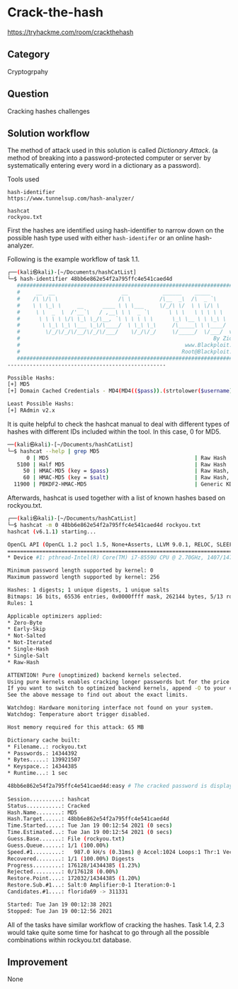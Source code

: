 # Crack-the-hash

https://tryhackme.com/room/crackthehash

## Category

Cryptogrpahy

## Question

Cracking hashes challenges

## Solution workflow

The method of attack used in this solution is called *Dictionary Attack*. (a method of breaking into a password-protected computer or server by systematically entering every word in a dictionary as a password).

Tools used
```
hash-identifier
https://www.tunnelsup.com/hash-analyzer/

hashcat
rockyou.txt
```

First the hashes are identified using hash-identifier to narrow down on the possible hash type used with either ```hash-identifer``` or an online hash-analyzer.

Following is the example workflow of task 1.1.
```bash
┌──(kali㉿kali)-[~/Documents/hashCatList]
└─$ hash-identifier 48bb6e862e54f2a795ffc4e541caed4d
   #########################################################################
   #     __  __                     __           ______    _____           #
   #    /\ \/\ \                   /\ \         /\__  _\  /\  _ `\         #
   #    \ \ \_\ \     __      ____ \ \ \___     \/_/\ \/  \ \ \/\ \        #
   #     \ \  _  \  /'__`\   / ,__\ \ \  _ `\      \ \ \   \ \ \ \ \       #
   #      \ \ \ \ \/\ \_\ \_/\__, `\ \ \ \ \ \      \_\ \__ \ \ \_\ \      #
   #       \ \_\ \_\ \___ \_\/\____/  \ \_\ \_\     /\_____\ \ \____/      #
   #        \/_/\/_/\/__/\/_/\/___/    \/_/\/_/     \/_____/  \/___/  v1.2 #
   #                                                             By Zion3R #
   #                                                    www.Blackploit.com #
   #                                                   Root@Blackploit.com #
   #########################################################################
--------------------------------------------------

Possible Hashs:
[+] MD5
[+] Domain Cached Credentials - MD4(MD4(($pass)).(strtolower($username)))

Least Possible Hashs:
[+] RAdmin v2.x

```

It is quite helpful to check the hashcat manual to deal with different types of hashes with different IDs included within the tool. In this case, 0 for MD5.
```bash
──(kali㉿kali)-[~/Documents/hashCatList]
└─$ hashcat --help | grep MD5 
      0 | MD5                                              | Raw Hash
   5100 | Half MD5                                         | Raw Hash
     50 | HMAC-MD5 (key = $pass)                           | Raw Hash, Authenticated
     60 | HMAC-MD5 (key = $salt)                           | Raw Hash, Authenticated
  11900 | PBKDF2-HMAC-MD5                                  | Generic KDF

```
Afterwards, hashcat is used together with a list of known hashes based on rockyou.txt.

```bash
┌──(kali㉿kali)-[~/Documents/hashCatList]
└─$ hashcat -m 0 48bb6e862e54f2a795ffc4e541caed4d rockyou.txt
hashcat (v6.1.1) starting...

OpenCL API (OpenCL 1.2 pocl 1.5, None+Asserts, LLVM 9.0.1, RELOC, SLEEF, DISTRO, POCL_DEBUG) - Platform #1 [The pocl project]
=============================================================================================================================
* Device #1: pthread-Intel(R) Core(TM) i7-8559U CPU @ 2.70GHz, 1407/1471 MB (512 MB allocatable), 4MCU

Minimum password length supported by kernel: 0
Maximum password length supported by kernel: 256

Hashes: 1 digests; 1 unique digests, 1 unique salts
Bitmaps: 16 bits, 65536 entries, 0x0000ffff mask, 262144 bytes, 5/13 rotates
Rules: 1

Applicable optimizers applied:
* Zero-Byte
* Early-Skip
* Not-Salted
* Not-Iterated
* Single-Hash
* Single-Salt
* Raw-Hash

ATTENTION! Pure (unoptimized) backend kernels selected.
Using pure kernels enables cracking longer passwords but for the price of drastically reduced performance.                                                                                            
If you want to switch to optimized backend kernels, append -O to your commandline.
See the above message to find out about the exact limits.

Watchdog: Hardware monitoring interface not found on your system.
Watchdog: Temperature abort trigger disabled.

Host memory required for this attack: 65 MB

Dictionary cache built:
* Filename..: rockyou.txt
* Passwords.: 14344392
* Bytes.....: 139921507
* Keyspace..: 14344385
* Runtime...: 1 sec

48bb6e862e54f2a795ffc4e541caed4d:easy # The cracked password is displayed together with the hash here.            
                                                 
Session..........: hashcat
Status...........: Cracked
Hash.Name........: MD5
Hash.Target......: 48bb6e862e54f2a795ffc4e541caed4d
Time.Started.....: Tue Jan 19 00:12:54 2021 (0 secs)
Time.Estimated...: Tue Jan 19 00:12:54 2021 (0 secs)
Guess.Base.......: File (rockyou.txt)
Guess.Queue......: 1/1 (100.00%)
Speed.#1.........:   987.0 kH/s (0.31ms) @ Accel:1024 Loops:1 Thr:1 Vec:8
Recovered........: 1/1 (100.00%) Digests
Progress.........: 176128/14344385 (1.23%)
Rejected.........: 0/176128 (0.00%)
Restore.Point....: 172032/14344385 (1.20%)
Restore.Sub.#1...: Salt:0 Amplifier:0-1 Iteration:0-1
Candidates.#1....: florida69 -> 311331

Started: Tue Jan 19 00:12:38 2021
Stopped: Tue Jan 19 00:12:56 2021

```

All of the tasks have similar workflow of cracking the hashes. Task 1.4, 2.3 would take quite some time for hashcat to go through all the possible combinations within rockyou.txt database.

## Improvement
None
